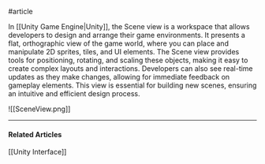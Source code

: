 #article

In [[Unity Game Engine|Unity]], the Scene view is a workspace that allows developers to design and arrange their game environments. It presents a flat, orthographic view of the game world, where you can place and manipulate 2D sprites, tiles, and UI elements. The Scene view provides tools for positioning, rotating, and scaling these objects, making it easy to create complex layouts and interactions. Developers can also see real-time updates as they make changes, allowing for immediate feedback on gameplay elements. This view is essential for building new scenes, ensuring an intuitive and efficient design process.

![[SceneView.png]]

---
#### Related Articles
[[Unity Interface]]
